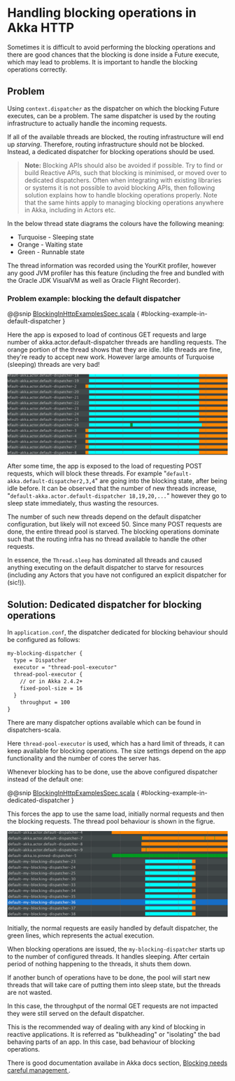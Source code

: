 <a id="handling-blocking-in-http-routes-scala"></a>
# Handling blocking operations in Akka HTTP

Sometimes it is difficult to avoid performing the blocking operations and there
are good chances that the blocking is done inside a Future execute, which may
lead to problems. It is important to handle the blocking operations correctly.

## Problem

Using `context.dispatcher` as the dispatcher on which the blocking Future
executes, can be a problem. The same dispatcher is used by the routing
infrastructure to actually handle the incoming requests. 

If all of the available threads are blocked, the routing infrastructure will end up *starving*. 
Therefore, routing infrastructure should not be blocked. Instead, a dedicated dispatcher
for blocking operations should be used.

> **Note:**
Blocking APIs should also be avoided if possible. Try to find or build Reactive APIs,
such that blocking is minimised, or moved over to dedicated dispatchers.
Often when integrating with existing libraries or systems it is not possible to
avoid blocking APIs, then following solution explains how to handle blocking
operations properly.
Note that the same hints apply to managing blocking operations anywhere in Akka,
including in Actors etc.

In the below thread state diagrams the colours have the following meaning:

 * Turquoise - Sleeping state
 * Orange - Waiting state
 * Green - Runnable state

The thread information was recorded using the YourKit profiler, however any good JVM profiler 
has this feature (including the free and bundled with the Oracle JDK VisualVM as well as Oracle Flight Recorder). 

### Problem example: blocking the default dispatcher

@@snip [BlockingInHttpExamplesSpec.scala](../../../../test/scala/docs/http/scaladsl/server/BlockingInHttpExamplesSpec.scala) { #blocking-example-in-default-dispatcher }

Here the app is exposed to load of continous GET requests and large number
of akka.actor.default-dispatcher threads are handling requests. The orange
portion of the thread shows that they are idle. Idle threads are fine,
they're ready to accept new work. However large amounts of Turquoise (sleeping) threads are very bad!

![DispatcherBehaviourOnBadCode.png](DispatcherBehaviourOnBadCode.png)

After some time, the app is exposed to the load of requesting POST requests,
which will block these threads. For example "`default-akka.default-dispatcher2,3,4`"
are going into the blocking state, after being idle before. It can be observed
that the number of new threads increase, "`default-akka.actor.default-dispatcher 18,19,20,...`" 
however they go to sleep state immediately, thus wasting the
resources.

The number of such new threads depend on the default dispatcher configuration,
but likely will not exceed 50. Since many POST requests are done, the entire
thread pool is starved. The blocking operations dominate such that the routing
infra has no thread available to handle the other requests.

In essence, the `Thread.sleep` has dominated all threads and caused anything 
executing on the default dispatcher to starve for resources (including any Actors
that you have not configured an explicit dispatcher for (sic!)).

## Solution: Dedicated dispatcher for blocking operations

In `application.conf`, the dispatcher dedicated for blocking behaviour should
be configured as follows:

```
my-blocking-dispatcher {
  type = Dispatcher
  executor = "thread-pool-executor"
  thread-pool-executor {
    // or in Akka 2.4.2+
    fixed-pool-size = 16
  }
    throughput = 100
}
```

There are many dispatcher options available which can be found in <!-- FIXME: unresolved link reference: dispatchers-scala --> dispatchers-scala.

Here `thread-pool-executor` is used, which has a hard limit of threads, it can
keep available for blocking operations. The size settings depend on the app
functionality and the number of cores the server has.

Whenever blocking has to be done, use the above configured dispatcher
instead of the default one:

@@snip [BlockingInHttpExamplesSpec.scala](../../../../test/scala/docs/http/scaladsl/server/BlockingInHttpExamplesSpec.scala) { #blocking-example-in-dedicated-dispatcher }

This forces the app to use the same load, initially normal requests and then
the blocking requests. The thread pool behaviour is shown in the figrue.

![DispatcherBehaviourOnGoodCode.png](DispatcherBehaviourOnGoodCode.png)

Initially, the normal requests are easily handled by default dispatcher, the
green lines, which represents the actual execution.

When blocking operations are issued, the `my-blocking-dispatcher`
starts up to the number of configured threads. It handles sleeping. After
certain period of nothing happening to the threads, it shuts them down.

If another bunch of operations have to be done, the pool will start new
threads that will take care of putting them into sleep state, but the
threads are not wasted.

In this case, the throughput of the normal GET requests are not impacted
they were still served on the default dispatcher.

This is the recommended way of dealing with any kind of blocking in reactive
applications. It is referred as "bulkheading" or "isolating" the bad behaving
parts of an app. In this case, bad behaviour of blocking operations.

There is good documentation availabe in Akka docs section, 
[Blocking needs careful management ](http://doc.akka.io/docs/akka/current/general/actor-systems.html#Blocking_Needs_Careful_Management).